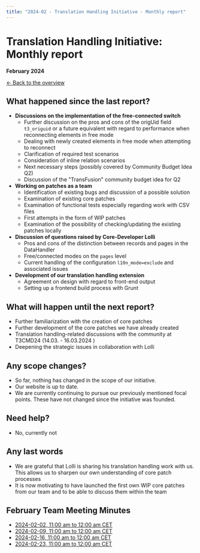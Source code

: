 ```yaml
---
title: "2024-02 - Translation Handling Initiative - Monthly report"
---
```


# Translation Handling Initiative: Monthly report
**February 2024**

[← Back to the overview](https://notes.typo3.org/s/f3ae8fZSD)

## What happened since the last report?

- **Discussions on the implementation of the free-connected switch**
  - Further discussion on the pros and cons of the origUid field `t3_origuid` or a future equivalent with regard to performance when reconnecting elements in free mode
  - Dealing with newly created elements in free mode when attempting to reconnect
  - Clarification of required test scenarios
  - Consideration of inline relation scenarios
  - Next necessary steps (possibly covered by Community Budget Idea Q2)
  - Discussion of the "TransFusion" community budget idea for Q2
- **Working on patches as a team**
  - Identification of existing bugs and discussion of a possible solution
  - Examination of existing core patches
  - Examination of functional tests especially regarding work with CSV files
  - First attempts in the form of WIP patches
  - Examination of the possibility of checking/updating the existing patches locally
- **Discussion of questions raised by Core-Developer Lolli**
  - Pros and cons of the distinction between records and pages in the DataHandler
  - Free/connected modes on the `pages` level
  - Current handling of the configuration `l10n_mode=exclude` and associated issues
- **Development of our translation handling extension**
  - Agreement on design with regard to front-end output
  - Setting up a frontend build process with Grunt

## What will happen until the next report?

- Further familiarization with the creation of core patches
- Further development of the core patches we have already created
- Translation handling-related discussions with the community at T3CMD24 (14.03. - 16.03.2024 )
- Deepening the strategic issues in collaboration with Lolli

## Any scope changes?
- So far, nothing has changed in the scope of our initiative.
- Our website is up to date.
- We are currently continuing to pursue our previously mentioned focal points. These have not changed since the initiative was founded.

## Need help?

- No, currently not

## Any last words

- We are grateful that Lolli is sharing his translation handling work with us. This allows us to sharpen our own understanding of core patch processes
- It is now motivating to have launched the first own WIP core patches from our team and to be able to discuss them within the team

## February Team Meeting Minutes

- [2024-02-02, 11:00 am to 12:00 am CET](https://notes.typo3.org/s/AhsOuu4sc)
- [2024-02-09, 11:00 am to 12:00 am CET](https://notes.typo3.org/s/XjJRqypcF)
- [2024-02-16, 11:00 am to 12:00 am CET](https://notes.typo3.org/s/OOMfIRbU9)
- [2024-02-23, 11:00 am to 12:00 am CET](https://notes.typo3.org/s/PcznGvQa4)